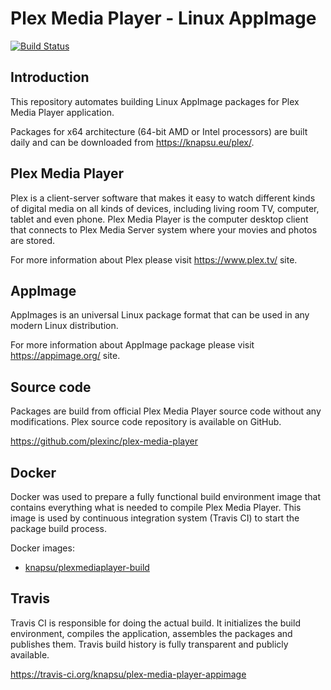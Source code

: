 # Plex Media Player - Linux AppImage

[![Build Status](https://travis-ci.org/knapsu/plex-media-player-appimage.svg?branch=master)](https://travis-ci.org/knapsu/plex-media-player-appimage)

## Introduction

This repository automates building Linux AppImage packages for Plex Media Player application.

Packages for x64 architecture (64-bit AMD or Intel processors) are built daily and can be downloaded from https://knapsu.eu/plex/.

## Plex Media Player

Plex is a client-server software that makes it easy to watch different kinds of digital media on all kinds of devices, including living room TV, computer, tablet and even phone.
Plex Media Player is the computer desktop client that connects to Plex Media Server system where your movies and photos are stored.

For more information about Plex please visit https://www.plex.tv/ site.

## AppImage

AppImages is an universal Linux package format that can be used in any modern Linux distribution.

For more information about AppImage package please visit https://appimage.org/ site.

## Source code

Packages are build from official Plex Media Player source code without any modifications. Plex source code repository is available on GitHub.

https://github.com/plexinc/plex-media-player

## Docker

Docker was used to prepare a fully functional build environment image that contains everything what is needed to compile Plex Media Player. This image is used by continuous integration system (Travis CI) to start the package build process.

Docker images:
- [knapsu/plexmediaplayer-build](https://hub.docker.com/r/knapsu/plexmediaplayer-build/)

## Travis

Travis CI is responsible for doing the actual build. It initializes the build environment, compiles the application, assembles the packages and publishes them. Travis build history is fully transparent and publicly available.

https://travis-ci.org/knapsu/plex-media-player-appimage
